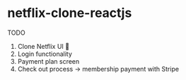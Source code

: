 # netflix-clone-reactjs

TODO 

1) Clone Netflix UI :rocket: 
2) Login functionality
3) Payment plan screen
4) Check out process -> membership payment with Stripe
